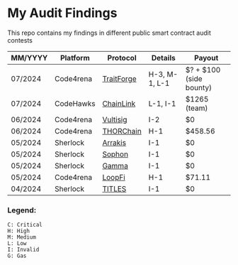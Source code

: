 # My Audit Findings

This repo contains my findings in different public smart contract audit contests

| MM/YYYY | Platform | Protocol | Details | Payout |
| --- | --- | --- | --- | --- |
| 07/2024 | Code4rena | [TraitForge](https://code4rena.com/audits/2024-07-traitforge) | H-3, M-1, L-1 | $? + $100 (side bounty) |
| 07/2024 | CodeHawks | [ChainLink](https://codehawks.cyfrin.io/c/2024-07-CL-CCIP) | L-1, I-1 | $1265 (team) |
| 06/2024 | Code4rena | [Vultisig](https://code4rena.com/audits/2024-06-vultisig) | I-2 | $0 |
| 06/2024 | Code4rena | [THORChain](https://code4rena.com/audits/2024-06-thorchain) | H-1 | $458.56 |
| 05/2024 | Sherlock | [Arrakis](https://audits.sherlock.xyz/contests/195) | I-1 | $0 |
| 05/2024 | Sherlock | [Sophon](https://audits.sherlock.xyz/contests/376) | I-1 | $0 |
| 05/2024 | Sherlock | [Gamma](https://audits.sherlock.xyz/contests/330) | I-1 | $0 |
| 05/2024 | Code4rena | [LoopFi](https://code4rena.com/audits/2024-05-loopfi) | H-1 | $71.11 |
| 04/2024 | Sherlock | [TITLES](https://audits.sherlock.xyz/contests/326) | I-1 | $0 |


### Legend:
```
C: Critical
H: High
M: Medium
L: Low
I: Invalid
G: Gas
```
